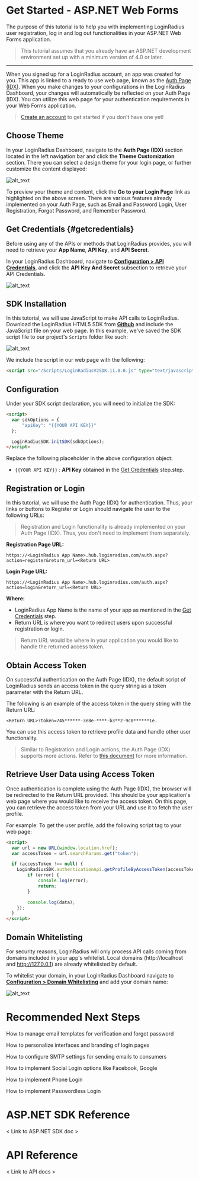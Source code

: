 # Get Started - ASP&#46;NET Web Forms

The purpose of this tutorial is to help you with implementing LoginRadius user registration, log in and log out functionalities in your ASP.NET Web Forms application.

> This tutorial assumes that you already have an ASP&#46;NET development environment set up with a minimum version of 4.0 or later.

---------------------------------------------------

When you signed up for a LoginRadius account, an app was created for you. This app is linked to a ready to use web page, known as the [Auth Page (IDX)](https://www.loginradius.com/docs/developer/concepts/idx-overview/). When you make changes to your configurations in the LoginRadius Dashboard, your changes will automatically be reflected on your Auth Page (IDX). You can utilize this web page for your authentication requirements in your Web Forms application.

> [Create an account](https://accounts.loginradius.com/auth.aspx?return_url=https://dashboard.loginradius.com/login&action=register) to get started if you don't have one yet!

## Choose Theme

In your LoginRadius Dashboard, navigate to the **Auth Page (IDX)** section located in the left navigation bar and click the **Theme Customization** section. There you can select a design theme for your login page, or further customize the content displayed:

![alt_text](../assets/tutorial-common/theme-customization.png "image_tooltip")

To preview your theme and content, click the **Go to your Login Page** link as highlighted on the above screen. There are various features already implemented on your Auth Page, such as Email and Password Login, User Registration, Forgot Password, and Remember Password.

## Get Credentials {#getcredentials}

Before using any of the APIs or methods that LoginRadius provides, you will need to retrieve your **App Name**, **API Key**, and **API Secret**.

In your LoginRadius Dashboard, navigate to **[Configuration > API Credentials](https://dashboard.loginradius.com/configuration)**, and click the **API Key And Secret** subsection to retrieve your API Credentials.

![alt_text](../assets/tutorial-common/api-credentials.png "image_tooltip")

## SDK Installation

In this tutorial, we will use JavaScript to make API calls to LoginRadius. Download the LoginRadius HTML5 SDK from **[Github](https://github.com/LoginRadius/HTML5-SDK)** and include the JavaScript file on your web page. In this example, we've saved the SDK script file to our project's `Scripts` folder like such:

![alt_text](images/scripts.png "image_tooltip")

We include the script in our web page with the following:

```html
<script src="/Scripts/LoginRadiusV2SDK.11.0.0.js" type="text/javascript"></script>
```

## Configuration

Under your SDK script declaration, you will need to initialize the SDK:

```html
<script>
  var sdkOptions = {
      "apiKey": "{{YOUR API KEY}}"
  };

  LoginRadiusSDK.initSDK(sdkOptions);
</script>
```

Replace the following placeholder in the above configuration object:
- `{{YOUR API KEY}}` : **API Key** obtained in the [Get Credentials](#getcredentials) step.step.

## Registration or Login

In this tutorial, we will use the Auth Page (IDX) for authentication. Thus, your links or buttons to Register or Login should navigate the user to the following URLs:

> Registration and Login functionality is already implemented on your Auth Page (IDX). Thus, you don't need to implement them separately.

**Registration Page URL:**

`https://<LoginRadius App Name>.hub.loginradius.com/auth.aspx?action=register&return_url=<Return URL>`

**Login Page URL:**

`https://<LoginRadius App Name>.hub.loginradius.com/auth.aspx?action=login&return_url=<Return URL>`

**Where:**

- LoginRadius App Name is the name of your app as mentioned in the [Get Credentials](#getcredentials) step.
- Return URL is where you want to redirect users upon successful registration or login.

> Return URL would be where in your application you would like to handle the returned access token.

## Obtain Access Token

On successful authentication on the Auth Page (IDX), the default script of LoginRadius sends an access token in the query string as a token parameter with the Return URL.

The following is an example of the access token in the query string with the Return URL:

`<Return URL>?token=745******-3e8e-****-b3**2-9c0******1e.`

You can use this access token to retrieve profile data and handle other user functionality.

> Similar to Registration and Login actions, the Auth Page (IDX) supports more actions. Refer to [this document](https://www.loginradius.com/docs/developer/concepts/idx-overview/) for more information.

## Retrieve User Data using Access Token

Once authentication is complete using the Auth Page (IDX), the browser will be redirected to the Return URL provided. This should be your application's web page where you would like to receive the access token. On this page, you can retrieve the access token from your URL and use it to fetch the user profile.

For example: To get the user profile, add the following script tag to your web page:

```html
<script>
  var url = new URL(window.location.href);
  var accessToken = url.searchParams.get("token");

  if (accessToken !== null) {
    LoginRadiusSDK.authenticationApi.getProfileByAccessToken(accessToken, null, function (error, data) {
        if (error) {
            console.log(error);
            return;
        }

        console.log(data);
    });
  }
</script>
```

## Domain Whitelisting

For security reasons, LoginRadius will only process API calls coming from domains included in your app's whitelist. Local domains (http://localhost and http://127.0.0.1) are already whitelisted by default. 

To whitelist your domain, in your LoginRadius Dashboard navigate to **[Configuration > Domain Whitelisting](https://dashboard.loginradius.com/configuration)** and add your domain name:

![alt_text](../assets/tutorial-common/domain-whitelisting.png "image_tooltip")

# Recommended Next Steps

How to manage email templates for verification and forgot password

How to personalize interfaces and branding of login pages

How to configure SMTP settings for sending emails to consumers

How to implement Social Login options like Facebook, Google

How to implement Phone Login

How to implement Passwordless Login

# ASP&#46;NET SDK Reference

< Link to ASP&#46;NET SDK doc >

# API Reference

< Link to API docs >
